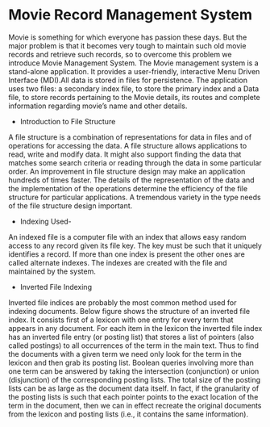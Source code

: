 # Movie Record Management System

Movie is something for which everyone has passion these days. But the major problem is that it becomes very tough to maintain such old movie records and retrieve such records, so to overcome this problem we introduce Movie Management System.
The Movie management system is a stand-alone application. It provides a user-friendly, interactive Menu Driven Interface (MDI).All data is stored in files for persistence. The application uses two files: a secondary index file, to store the primary index and a Data file, to store records pertaining to the Movie details, its routes and complete information regarding movie’s name and other details.</br>

* Introduction to File Structure

A file structure is a combination of representations for data in files and of operations for accessing the data. A file structure allows applications to read, write and modify data. It might also support finding the data that matches some search criteria or reading through the data in some particular order. An improvement in file structure design may make an application hundreds of times faster. The details of the representation of the data and the implementation of the operations determine the efficiency of the file structure for particular applications. A tremendous variety in the type needs of the file structure design important.

* Indexing Used-

An indexed file is a computer file with an index that allows easy random access to any record given its file key. The key must be such that it uniquely identifies a record. If more than one index is present the other ones are called alternate indexes. The indexes are created with the file and maintained by the system.

* Inverted File Indexing

Inverted file indices are probably the most common method used for indexing documents. Below figure shows the structure of an inverted file index. It consists first of a lexicon with one entry for every term that appears in any document. For each item in the lexicon the inverted file index has an inverted file entry (or posting list) that stores a list of pointers (also called postings) to all occurrences of the term in the main text. Thus to find the documents with a given term we need only look for the term in the lexicon and then grab its posting list. Boolean queries involving more than one term can be answered by taking the intersection (conjunction) or union (disjunction) of the corresponding posting lists. The total size of the posting lists can be as large as the document data itself. In fact, if the granularity of the posting lists is such that each pointer points to the exact location of the term in the document, then we can in effect recreate the original documents from the lexicon and posting lists (i.e., it contains the same information).
